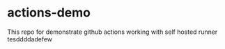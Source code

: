 # actions-demo
This repo for demonstrate github actions working with self hosted runner
tesddddadefew
